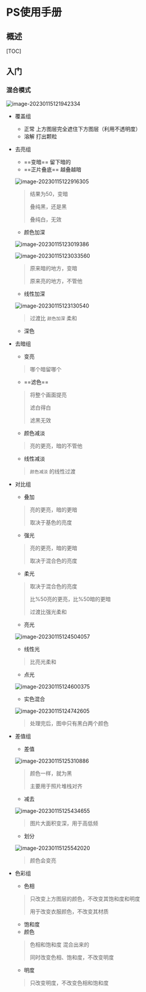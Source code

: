 # PS使用手册

## 概述

[TOC]

## 入门

### 混合模式

![image-20230115121942334](C:\Users\13192\AppData\Roaming\Typora\typora-user-images\image-20230115121942334.png)

- 覆盖组

  - 正常	上方图层完全遮住下方图层（利用不透明度）
  - 溶解    打出颗粒

- 去亮组

  - ==变暗==    留下暗的
  - ==正片叠底==    越叠越暗

  ![image-20230115122916305](./assets/image-20230115122916305.png)

  > 结果为50，变暗
  >
  > 叠纯黑，还是黑
  >
  > 叠纯白，无效

  - 颜色加深

  ![image-20230115123019386](./assets/image-20230115123019386.png)

  ![image-20230115123033560](./assets/image-20230115123033560.png)

  > 原来暗的地方，变暗
  >
  > 原来亮的地方，不管他

  - 线性加深

  ![image-20230115123130540](./assets/image-20230115123130540.png)

  > 过渡比 `颜色加深` 柔和

  - 深色

- 去暗组

  - 变亮

  > 哪个暗留哪个

  - ==滤色==

  > 将整个画面提亮
  >
  > 滤白得白
  >
  > 滤黑无效

  - 颜色减淡

  > 亮的更亮，暗的不管他

  - 线性减淡

  > `颜色减淡` 的线性过渡

- 对比组

  - 叠加

  > 亮的更亮，暗的更暗
  >
  > 取决于基色的亮度

  - 强光

  > 亮的更亮，暗的更暗
  >
  > 取决于混合色的亮度

  - 柔光

  > 取决于混合色的亮度
  >
  > 比%50亮的更亮，比%50暗的更暗
  >
  > 过渡比强光柔和

  - 亮光

  ![image-20230115124504057](./assets/image-20230115124504057.png)

  - 线性光

  > 比亮光柔和

  - 点光

  ![image-20230115124600375](./assets/image-20230115124600375.png)

  - 实色混合

  ![image-20230115124742605](./assets/image-20230115124742605.png)

  > 处理完后，图中只有黑白两个颜色

- 差值组

  - 差值

  ![image-20230115125310886](./assets/image-20230115125310886.png)

  > 颜色一样，就为黑
  >
  > 主要用于照片堆栈对齐

  - 减去

  ![image-20230115125434655](./assets/image-20230115125434655.png)

  > 图片大面积变深，用于高低频

  - 划分

  ![image-20230115125542020](./assets/image-20230115125542020.png)

  > 颜色会变亮

- 色彩组

  - 色相

  > 只改变上方图层的颜色，不改变其饱和度和明度
  >
  > 用于改变衣服颜色，不改变其材质

  - 饱和度
  - 颜色

  > 色相和饱和度 混合出来的
  >
  > 同时改变色相、饱和度，不改变明度

  - 明度

  > 只改变明度，不改变色相和饱和度

